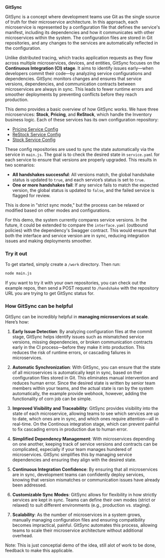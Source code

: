 **GitSync**

GitSync is a concept where development teams use Git as the single source of truth for their microservice architecture. In this approach, each microservice is represented by a configuration file that defines the service's manifest, including its dependencies and how it communicates with other microservices within the system. The configuration files are stored in Git repositories, and any changes to the services are automatically reflected in the configuration.

Unlike distributed tracing, which tracks application requests as they flow across multiple microservices, devices, and entities, GitSync focuses on the **Continuous Integration (CI) stage**. It aims to identify issues early—when developers commit their code—by analyzing service configurations and dependencies. GitSync monitors changes and ensures that service versions, dependencies, and communication contracts between microservices are always in sync. This leads to fewer runtime errors and smoother deployments by preventing conflicts before they reach production.

This demo provides a basic overview of how GitSync works. We have three microservices: **Stock**, **Pricing**, and **ReStock**, which handle the Inventory business logic. Each of these services has its own configuration repository:

- [Pricing Service Config](https://github.com/ARAldhafeeri/pricing-service-config)
- [ReStock Service Config](https://github.com/ARAldhafeeri/restock-service-config)
- [Stock Service Config](https://github.com/ARAldhafeeri/stock-service-config)

These config repositories are used to sync the state automatically via the service in `main.js`. The goal is to check the desired state in `service.yaml` for each service to ensure that versions are properly upgraded. This results in two scenarios:

- **All handshakes successful**: All versions match, the global handshake status is updated to `true`, and each service’s status is set to `true`.
- **One or more handshakes fail**: If any service fails to match the expected version, the global status is updated to `false`, and the failed service is flagged for review.

This is done in "strict sync mode," but the process can be relaxed or modified based on other modes and configurations.

For this demo, the system currently compares service versions. In the future, it could be extended to compare the `interface.yaml` (outbound policies) with the dependency's Swagger contract. This would ensure that both the interface and service version are in sync, reducing integration issues and making deployments smoother.

### **Try it out**

To get started, simply create a `/work` directory. Then run:

```bash
node main.js
```

If you want to try it with your own repositories, you can check out the example repos, then send a POST request to `/handshake` with the repository URL you are trying to get GitSync status for.

### **How GitSync can be helpful**

GitSync can be incredibly helpful in **managing microservices at scale**. Here’s how:

1. **Early Issue Detection**: By analyzing configuration files at the commit stage, GitSync helps identify issues such as mismatched service versions, missing dependencies, or broken communication contracts early in the CI process—before they make it into production. This reduces the risk of runtime errors, or cascading faliures in microservices.

2. **Automatic Synchronization**: With GitSync, you can ensure that the state of all microservices is automatically kept in sync, based on their configuration files stored in Git. This eliminates manual intervention and reduces human error. Since the desired state is written by senior team members within your teams, and the actual state is ran by the system automatically, the example provide webhook, however, adding the functionality of corn job can be simple. 

3. **Improved Visibility and Traceability**: GitSync provides visibility into the state of each microservice, allowing teams to see which services are up to date, which ones are in sync, and which ones require attention—all in real-time. On the Continous integration stage, which can prevent painful to fix cascading errors in production due to human error. 

4. **Simplified Dependency Management**: With microservices depending on one another, keeping track of service versions and contracts can be complicated, especially if your team manages hundered of microservices. GitSync simplifies this by managing service dependencies and ensuring they align with the desired state.

5. **Continuous Integration Confidence**: By ensuring that all microservices are in sync, development teams can confidently deploy services, knowing that version mismatches or communication issues have already been addressed.

6. **Customizable Sync Modes**: GitSync allows for flexibility in how strictly services are kept in sync. Teams can define their own modes (strict or relaxed) to suit different environments (e.g., production vs. staging).

7. **Scalability**: As the number of microservices in a system grows, manually managing configuration files and ensuring compatibility becomes impractical, painful. GitSync automates this process, allowing teams to scale their microservice architecture without additional overhead.


Note: This is just conceptial demo of the idea, still alot of work to be done, feedback to make this applicable. 

